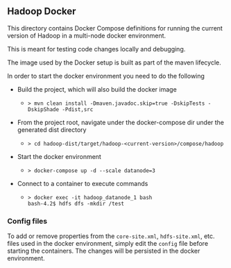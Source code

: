 <!--
  Licensed to the Apache Software Foundation (ASF) under one or more
  contributor license agreements.  See the NOTICE file distributed with
  this work for additional information regarding copyright ownership.
  The ASF licenses this file to You under the Apache License, Version 2.0
  (the "License"); you may not use this file except in compliance with
  the License.  You may obtain a copy of the License at

      http://www.apache.org/licenses/LICENSE-2.0

  Unless required by applicable law or agreed to in writing, software
  distributed under the License is distributed on an "AS IS" BASIS,
  WITHOUT WARRANTIES OR CONDITIONS OF ANY KIND, either express or implied.
  See the License for the specific language governing permissions and
  limitations under the License.
-->

## Hadoop Docker

This directory contains Docker Compose definitions for running the current version of Hadoop in a multi-node docker environment.

This is meant for testing code changes locally and debugging.

The image used by the Docker setup is built as part of the maven lifecycle.

In order to start the docker environment you need to do the following
* Build the project, which will also build the docker image
  * ```shell
    > mvn clean install -Dmaven.javadoc.skip=true -DskipTests -DskipShade -Pdist,src
    ```
* From the project root, navigate under the docker-compose dir under the generated dist directory
  * ```shell
    > cd hadoop-dist/target/hadoop-<current-version>/compose/hadoop
    ```
* Start the docker environment
  * ```shell
    > docker-compose up -d --scale datanode=3
    ```
* Connect to a container to execute commands
  * ```shell
    > docker exec -it hadoop_datanode_1 bash
    bash-4.2$ hdfs dfs -mkdir /test
    ```

### Config files

To add or remove properties from the `core-site.xml`, `hdfs-site.xml`, etc. files used in the docker environment,
simply edit the `config` file before starting the containers. The changes will be persisted in the docker environment.
